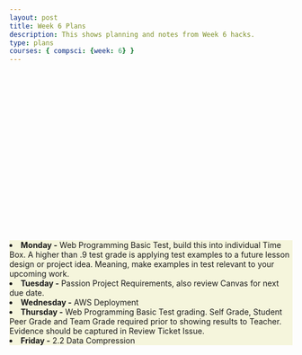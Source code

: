 ```yaml
---
layout: post
title: Week 6 Plans
description: This shows planning and notes from Week 6 hacks.
type: plans
courses: { compsci: {week: 6} }
---
```


<html>
   <head>
   </head>

   <body>
      <div style = "position:relative; left:0px; top:300px; background-color:beige;">
  <li><b>Monday -</b> Web Programming Basic Test, build this into individual Time Box.  A higher than .9 test grade is applying test examples to a future lesson design or project idea. Meaning, make examples in test relevant to your upcoming work. </li>
  <li><b>Tuesday -</b> Passion Project Requirements, also review Canvas for next due date. </li>
  <li><b>Wednesday -</b> AWS Deployment </li>
  <li><b>Thursday -</b> Web Programming Basic Test grading.  Self Grade, Student Peer Grade and Team Grade required prior to showing results to Teacher.  Evidence should be captured in Review Ticket Issue. </li>
  <li><b>Friday -</b> 2.2 Data Compression </li>
      </div>
   </body>
</html>
